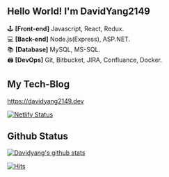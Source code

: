 ## Hello World! I'm DavidYang2149

🕹️ **[Front-end]** Javascript, React, Redux.  
💻 **[Back-end]** Node.js(Express), ASP.NET.  
📚 **[Database]** MySQL, MS-SQL.  
🖨️ **[DevOps]** Git, Bitbucket, JIRA, Confluance, Docker.

## My Tech-Blog

https://davidyang2149.dev

[![Netlify Status](https://api.netlify.com/api/v1/badges/1db6bbaa-a0b1-4e40-9a75-481a27e1510f/deploy-status)](https://app.netlify.com/sites/davidyang2149/deploys)

## Github Status

[![Davidyang's github stats](https://github-readme-stats.vercel.app/api?username=davidyang2149&theme=buefy&show_icons=true)](https://github.com/DavidYang2149)

[![Hits](https://hits.seeyoufarm.com/api/count/incr/badge.svg?url=https%3A%2F%2Fgithub.com%2FDavidYang2149&count_bg=%2379C83D&title_bg=%23555555&title=hits&edge_flat=false)](https://hits.seeyoufarm.com)
